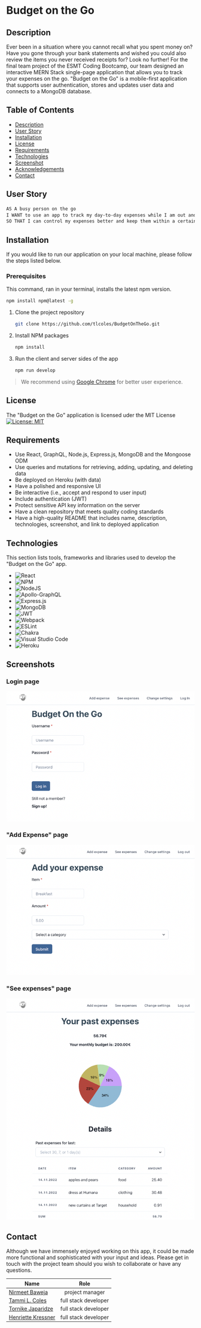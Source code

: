   # Budget on the Go
  
  ## Description

  Ever been in a situation where you cannot recall what you spent money on? Have you gone through your bank statements and wished you could also review the items you never received receipts for? Look no further! For the final team project of the ESMT Coding Bootcamp, our team designed an interactive MERN Stack single-page application that allows you to track your expenses on the go. "Budget on the Go" is a mobile-first application that supports user authentication, stores and updates user data and connects to a MongoDB database. 

## Table of Contents

- [Description](#description)
- [User Story](#userstory)
- [Installation](#installation)
- [License](#license)
- [Requirements](#requirements)
- [Technologies](#technologies)
- [Screenshot](#screenshot)
- [Acknowledgements](#acknowledgements)
- [Contact](#contact)

## User Story

```md
AS A busy person on the go
I WANT to use an app to track my day-to-day expenses while I am out and about
SO THAT I can control my expenses better and keep them within a certain budget.
```
## Installation

If you would like to run our application on your local machine, please follow the steps listed below.

### Prerequisites

This command, ran in your terminal, installs the latest npm version.
  ```sh
  npm install npm@latest -g
  ```

1. Clone the project repository
   ```sh
   git clone https://github.com/tlcoles/BudgetOnTheGo.git
   ```

2. Install NPM packages
   ```sh
   npm install
   ```
3. Run the client and server sides of the app
   ```sh
   npm run develop
   ```

> We recommend using [Google Chrome](https://www.google.com/chrome/) for better user experience.

## License

The "Budget on the Go" application is licensed uder the MIT License 
 [![License: MIT](https://img.shields.io/badge/License-MIT-yellow.svg)](https://opensource.org/licenses/MIT)

## Requirements

* Use React, GraphQL, Node.js, Express.js, MongoDB and the Mongoose ODM
* Use queries and mutations for retrieving, adding, updating, and deleting data
* Be deployed on Heroku (with data)
* Have a polished and responsive UI
* Be interactive (i.e., accept and respond to user input)
* Include authentication (JWT)
* Protect sensitive API key information on the server
* Have a clean repository that meets quality coding standards
* Have a high-quality README that includes name, description, technologies, screenshot, and link to deployed application


## Technologies

This section lists tools, frameworks and libraries used to develop the "Budget on the Go" app.

* ![React](https://img.shields.io/badge/react-%2320232a.svg?style=for-the-badge&logo=react&logoColor=%2361DAFB)
* ![NPM](https://img.shields.io/badge/NPM-%23000000.svg?style=for-the-badge&logo=npm&logoColor=white)
* ![NodeJS](https://img.shields.io/badge/node.js-6DA55F?style=for-the-badge&logo=node.js&logoColor=white)
* ![Apollo-GraphQL](https://img.shields.io/badge/-ApolloGraphQL-311C87?style=for-the-badge&logo=apollo-graphql)
* ![Express.js](https://img.shields.io/badge/express.js-%23404d59.svg?style=for-the-badge&logo=express&logoColor=%2361DAFB)
* ![MongoDB](https://img.shields.io/badge/MongoDB-%234ea94b.svg?style=for-the-badge&logo=mongodb&logoColor=white)
* ![JWT](https://img.shields.io/badge/JWT-black?style=for-the-badge&logo=JSON%20web%20tokens)
* ![Webpack](https://img.shields.io/badge/webpack-%238DD6F9.svg?style=for-the-badge&logo=webpack&logoColor=black)
* ![ESLint](https://img.shields.io/badge/ESLint-4B3263?style=for-the-badge&logo=eslint&logoColor=white)
* ![Chakra](https://img.shields.io/badge/chakra-%234ED1C5.svg?style=for-the-badge&logo=chakraui&logoColor=white)
* ![Visual Studio Code](https://img.shields.io/badge/Visual%20Studio%20Code-0078d7.svg?style=for-the-badge&logo=visual-studio-code&logoColor=white)
* ![Heroku](https://img.shields.io/badge/heroku-%23430098.svg?style=for-the-badge&logo=heroku&logoColor=white)

## Screenshots

### Login page

![image](https://github.com/tlcoles/BudgetOnTheGo/blob/d357cc03573ba6cc554e61462ca84348bb7207b3/images/Screenshot1.png)

### "Add Expense" page

![image](https://github.com/tlcoles/BudgetOnTheGo/blob/f55c5e112b0cef6df845e6bd4a686370b673ec7d/images/Screenshot2.png)

### "See expenses" page
![image](https://github.com/tlcoles/BudgetOnTheGo/blob/03774b43527608716381dd2099ac64673c3872c8/images/Screenshot3.png)

## Contact

Although we have immensely enjoyed working on this app, it could be made more functional and sophisticated with your input and ideas. Please get in touch with the project team should you wish to collaborate or have any questions.

| Name                                                 | Role                 | 
| ---------------------------------------------------- |:--------------------:| 
| [Nirmeet Baweja](https://github.com/nirmeet-baweja)  | project manager      | 
| [Tammi L. Coles](https://github.com/tlcoles)         | full stack developer |  
| [Tornike Japaridze](https://github.com/tornicke)     | full stack developer | 
| [Henriette Kressner](https://github.com/HenniePenny) |  full stack developer|